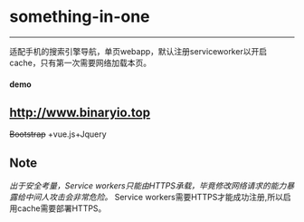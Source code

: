 # something-in-one
------

适配手机的搜索引擎导航，单页webapp，默认注册serviceworker以开启cache，只有第一次需要网络加载本页。

#### demo
http://www.binaryio.top
------
~~Bootstrap~~ +vue.js+Jquery

## Note 

*出于安全考量，Service workers只能由HTTPS承载，毕竟修改网络请求的能力暴露给中间人攻击会非常危险。*
Service workers需要HTTPS才能成功注册,所以启用cache需要部署HTTPS。
